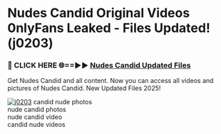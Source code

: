 # Nudes Candid Original Videos 0nlyFans Leaked - Files Updated! (j0203)

<h3>🔴 CLICK HERE 🌐==►► <a href="https://tinyurl.com/52m3yx9h" rel="nofollow">Nudes Candid Updated Files</a></h3>

Get Nudes Candid and all content. Now you can access all videos and pictures of Nudes Candid. New Updated Files 2025!

[![j0203](https://i.imgur.com/TnHtlc8.gif)](https://tinyurl.com/52m3yx9h)
candid nude photos<br>
nude candid photos<br>
nude candid video<br>
candid nude videos